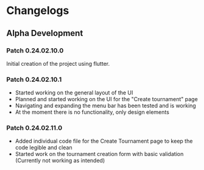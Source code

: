 # Changelogs

## Alpha Development

### Patch 0.24.02.10.0
Initial creation of the project using flutter.

### Patch 0.24.02.10.1
 - Started working on the general layout of the UI
 - Planned and started working on the UI for the "Create tournament" page
 - Navigating and expanding the menu bar has been tested and is working
 - At the moment there is no functionality, only design elements

### Patch 0.24.02.11.0
 - Added individual code file for the Create Tournament page to keep the code legible and clean
 - Started work on the tournament creation form with basic validation (Currently not working as intended)